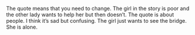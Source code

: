 The quote means that you need to change. The girl in the story is poor and the other lady 
wants to help her but then doesn’t. The quote is about people. 
I think it’s sad but confusing. The girl just wants to see the bridge. She is alone. 